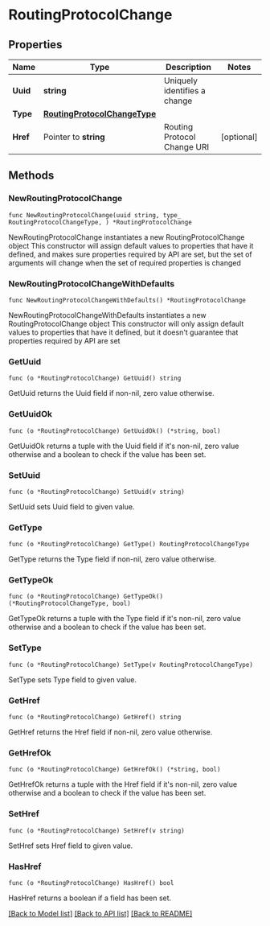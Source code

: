 # RoutingProtocolChange

## Properties

Name | Type | Description | Notes
------------ | ------------- | ------------- | -------------
**Uuid** | **string** | Uniquely identifies a change | 
**Type** | [**RoutingProtocolChangeType**](RoutingProtocolChangeType.md) |  | 
**Href** | Pointer to **string** | Routing Protocol Change URI | [optional] 

## Methods

### NewRoutingProtocolChange

`func NewRoutingProtocolChange(uuid string, type_ RoutingProtocolChangeType, ) *RoutingProtocolChange`

NewRoutingProtocolChange instantiates a new RoutingProtocolChange object
This constructor will assign default values to properties that have it defined,
and makes sure properties required by API are set, but the set of arguments
will change when the set of required properties is changed

### NewRoutingProtocolChangeWithDefaults

`func NewRoutingProtocolChangeWithDefaults() *RoutingProtocolChange`

NewRoutingProtocolChangeWithDefaults instantiates a new RoutingProtocolChange object
This constructor will only assign default values to properties that have it defined,
but it doesn't guarantee that properties required by API are set

### GetUuid

`func (o *RoutingProtocolChange) GetUuid() string`

GetUuid returns the Uuid field if non-nil, zero value otherwise.

### GetUuidOk

`func (o *RoutingProtocolChange) GetUuidOk() (*string, bool)`

GetUuidOk returns a tuple with the Uuid field if it's non-nil, zero value otherwise
and a boolean to check if the value has been set.

### SetUuid

`func (o *RoutingProtocolChange) SetUuid(v string)`

SetUuid sets Uuid field to given value.


### GetType

`func (o *RoutingProtocolChange) GetType() RoutingProtocolChangeType`

GetType returns the Type field if non-nil, zero value otherwise.

### GetTypeOk

`func (o *RoutingProtocolChange) GetTypeOk() (*RoutingProtocolChangeType, bool)`

GetTypeOk returns a tuple with the Type field if it's non-nil, zero value otherwise
and a boolean to check if the value has been set.

### SetType

`func (o *RoutingProtocolChange) SetType(v RoutingProtocolChangeType)`

SetType sets Type field to given value.


### GetHref

`func (o *RoutingProtocolChange) GetHref() string`

GetHref returns the Href field if non-nil, zero value otherwise.

### GetHrefOk

`func (o *RoutingProtocolChange) GetHrefOk() (*string, bool)`

GetHrefOk returns a tuple with the Href field if it's non-nil, zero value otherwise
and a boolean to check if the value has been set.

### SetHref

`func (o *RoutingProtocolChange) SetHref(v string)`

SetHref sets Href field to given value.

### HasHref

`func (o *RoutingProtocolChange) HasHref() bool`

HasHref returns a boolean if a field has been set.


[[Back to Model list]](../README.md#documentation-for-models) [[Back to API list]](../README.md#documentation-for-api-endpoints) [[Back to README]](../README.md)


